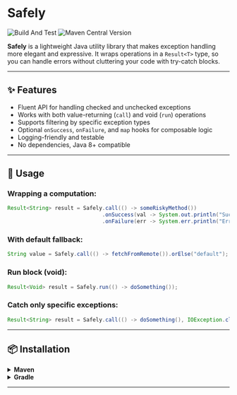 # Safely
![Build And Test](https://github.com/robinloom/safely/actions/workflows/build.yml/badge.svg)
![Maven Central Version](https://img.shields.io/maven-central/v/com.robinloom/safely)

**Safely** is a lightweight Java utility library that makes exception handling more elegant and expressive. It wraps operations in a `Result<T>` type, so you can handle errors without cluttering your code with try-catch blocks.

---

## ✨ Features

- Fluent API for handling checked and unchecked exceptions
- Works with both value-returning (`call`) and void (`run`) operations
- Supports filtering by specific exception types
- Optional `onSuccess`, `onFailure`, and `map` hooks for composable logic
- Logging-friendly and testable
- No dependencies, Java 8+ compatible

---

## 🔧 Usage

### Wrapping a computation:

```java
Result<String> result = Safely.call(() -> someRiskyMethod())
                              .onSuccess(val -> System.out.println("Success: " + val))
                              .onFailure(err -> System.err.println("Error: " + err.getMessage()));
```

### With default fallback:

```java
String value = Safely.call(() -> fetchFromRemote()).orElse("default");
```

### Run block (void):

```java
Result<Void> result = Safely.run(() -> doSomething());
```

### Catch only specific exceptions:

```java
Result<String> result = Safely.call(() -> doSomething(), IOException.class);
```

---

## 📦 Installation

<details>
  <summary><strong>Maven</strong></summary>

```xml
<dependency>
    <groupId>com.robinloom</groupId>
    <artifactId>safely</artifactId>
    <version>1.0.0</version>
</dependency>
```
</details> <details> <summary><strong>Gradle</strong></summary>

```
implementation 'com.robinloom:safely:1.0.0'
```
</details>

---
